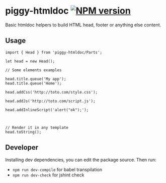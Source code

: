 piggy-htmldoc [![NPM version][npm-image]][npm-url]
============================

Basic htmldoc helpers to build HTML head, footer or anything else content.

## Usage

```
import { Head } from 'piggy-htmldoc/Parts';

let head = new Head();

// Some elements examples

head.title.queue('My app');
head.title.queue('Home');

head.addCss('http://toto.com/style.css');

head.addJs('http://toto.com/script.js');

head.addInlineScript('alert("ok");');



// Render it in any template
head.toString();

```

## Developer

Installing dev dependencies, you can edit the package source. Then run:
- ```npm run dev-compile``` for babel transpilation
- ```npm run dev-check``` for jshint check

[npm-image]: https://img.shields.io/npm/v/piggy-htmldoc.svg?style=flat
[npm-url]: https://npmjs.org/package/piggy-htmldoc
